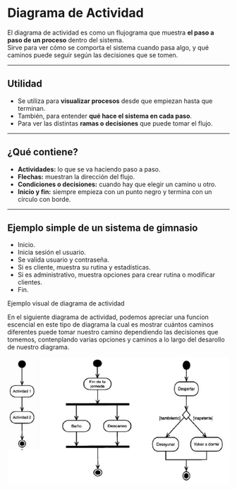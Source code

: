 # Diagrama de Actividad

El diagrama de actividad es como un flujograma que muestra **el paso a paso de un proceso** dentro del sistema.  
Sirve para ver cómo se comporta el sistema cuando pasa algo, y qué caminos puede seguir según las decisiones que se tomen.

---

##  Utilidad

- Se utiliza para **visualizar procesos** desde que empiezan hasta que terminan.
- También, para entender **qué hace el sistema en cada paso**.
- Para ver las distintas **ramas o decisiones** que puede tomar el flujo.

---

## ¿Qué contiene?

- **Actividades:** lo que se va haciendo paso a paso.
- **Flechas:** muestran la dirección del flujo.
- **Condiciones o decisiones:** cuando hay que elegir un camino u otro.
- **Inicio y fin:** siempre empieza con un punto negro y termina con un círculo con borde.

---

## Ejemplo simple de un sistema de gimnasio

- Inicio.
- Inicia sesión el usuario.
- Se valida usuario y contraseña.
- Si es cliente, muestra su rutina y estadísticas.
- Si es administrativo, muestra opciones para crear rutina o modificar clientes.
- Fin.

Ejemplo visual de diagrama de actividad

En el siguiente diagrama de actividad, podemos apreciar una funcion escencial en este tipo de diagrama la cual es mostrar cuántos caminos diferentes puede tomar nuestro camino dependiendo las decisiones que tomemos, contenplando varias opciones y caminos a lo largo del desarollo de nuestro diagrama.

![Diagrama de actividad](actividad.png)